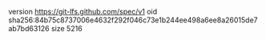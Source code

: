 version https://git-lfs.github.com/spec/v1
oid sha256:84b75c8737006e4632f292f046c73e1b244ee498a6ee8a26015de7ab7bd63126
size 5216
